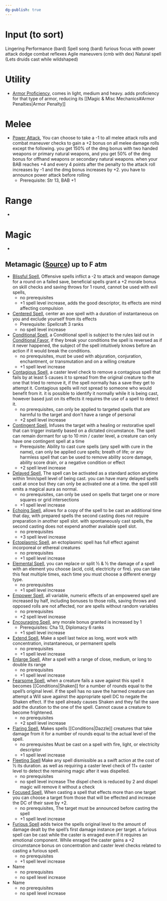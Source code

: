 ```yaml
---
dg-publish: true
---
```

# Input (to sort)
Lingering Performance (bard)
Spell song (bard)
furious focus with power attack
dodge 
combat reflexes
Agile maneuvers (cmb with dex)
Natural spell (Lets druids cast while wildshaped)

# Utility
- [Armor Proficiency](https://www.aonprd.com/FeatDisplay.aspx?ItemName=Armor%20Proficiency,%20Light), comes in light, medium and heavy. adds proficiency for that type of armor, reducing its [[Magic & Misc Mechanics#Armor Penalties|Armor Penalty]] 
# Melee
- [Power Attack](https://www.aonprd.com/FeatDisplay.aspx?ItemName=Power%20Attack), You can choose to take a -1 to all melee attack rolls and combat maneuver checks to gain a +2 bonus on all melee damage rolls except the following. you get 150% of the dmg bonus with two handed weapons or primary natural weapons, and you get 50% of the dmg bonus for offhand weapons or secondary natural weapons. when your BAB reaches +4 and every 4 points after the penalty to the attack roll increases by -1 and the dmg bonus increases by +2. you have to announce power attack before rolling
	- Prerequisite: Str 13, BAB +1
# Range
- 
# Magic
- 
## Metamagic ([Source](https://www.aonprd.com/Feats.aspx?Category=Metamagic)) up to F atm
- [Blissful Spell](https://www.aonprd.com/FeatDisplay.aspx?ItemName=Blissful%20Spell), Offensive spells inflict a -2 to attack and weapon damage for a round on a failed save, beneficial spells grant a +2 morale bonus on skill checks and saving throws for 1 round, cannot be used with evil spells, 
	- no prerequisites
	- +1 spell level increase, adds the good descriptor, its effects are mind affecting compulsion
- [Centered Spell](https://www.aonprd.com/FeatDisplay.aspx?ItemName=Centered%20Spell), center an aoe spell with a duration of instantaneous on you and exclude yourself from its effects
	- Prerequisite: Spellcraft 3 ranks
	- no spell level increase
- [Conditional Spell](https://www.aonprd.com/FeatDisplay.aspx?ItemName=Conditional%20Spell),  a Conditional spell is subject to the rules laid out in [Conditional Favor](https://www.aonprd.com/SpellDisplay.aspx?ItemName=Conditional%20Favor), if they break your conditions the spell is reversed as if it never happened, the subject of the spell intuitively knows before an action if it would break the conditions.
	- no prerequisites, must be used with abjuration, conjuration, enchantment, or transmutation and on a willing creature
	- +1 spell level increase
- [Contagious Spell](https://www.aonprd.com/FeatDisplay.aspx?ItemName=Contagious%20Spell), a caster level check to remove a contagious spell that fails by at least 5 causes it to spread from the original creature to the one that tried to remove it, if the spell normally has a save they get to attempt it. Contagious spells will not spread to someone who would benefit from it. it is possible to identify it normally while it is being cast, however based just on its effects it requires the use of a spell to detect it.
	- no prerequisites, can only be applied to targeted spells that are harmful to the target and don't have a range of personal
	- +2 spell level increase
- [Contingent Spell](https://www.aonprd.com/FeatDisplay.aspx?ItemName=Contingent%20Spell), Infuses the target with a healing or restorative spell that can trigger instantly based on a dictated circumstance. The spell can remain dormant for up to 10 min / caster level, a creature can only have one contingent spell at a time
	- Prerequisite: Ability to cast cure spells (any spell with cure in the name), can only be applied cure spells; breath of life; or any harmless spell that can be used to remove ability score damage, ability score drain, or a negative condition or effect 
	- +2 spell level increase 
- [Delayed Spell](https://www.aonprd.com/FeatDisplay.aspx?ItemName=Delayed%20Spell), The spell can be activated as a standard action anytime within 1min/spell level of being cast. you can have many delayed spells cast at once but they can only be activated one at a time. the spell still emits a magical aura as normal.
	- no prerequisites, can only be used on spells that target one or more squares or grid intersections
	- +1 spell level increase
- [Echoing Spell](https://www.aonprd.com/FeatDisplay.aspx?ItemName=Echoing%20Spell), allows for a copy of the spell to be cast an additional time that day, with prepared spells the second casting does not require preparation in another spell slot. with spontaneously cast spells, the second casting does not expend another available spell slot.
	- no prerequisites
	- +3 spell level increase
- [Ectoplasmic Spell](https://www.aonprd.com/FeatDisplay.aspx?ItemName=Ectoplasmic%20Spell), an ectoplasmic spell has full effect against incorporeal or ethereal creatures
	- no prerequisites
	- +1 spell level increase
- [Elemental Spell](https://www.aonprd.com/FeatDisplay.aspx?ItemName=Elemental%20Spell), you can replace or split ½ & ½ the damage of a spell with an element you choose (acid, cold, electricity or fire). you can take this feat multiple times, each time you must choose a different energy type.
	- no prerequisites
	- +1 spell level increase
- [Empower Spell](https://www.aonprd.com/FeatDisplay.aspx?ItemName=Empower%20Spell), all variable, numeric effects of an empowered spell are increased by half, including bonuses to those rolls, saving throws and opposed rolls are not affected, nor are spells without random variables
	- no prerequisites
	- +2 spell level increase
- [Encouraging Spell](https://www.aonprd.com/FeatDisplay.aspx?ItemName=Encouraging%20Spell), any morale bonus granted is increased by 1
	- Prerequisites: Cha 13, Diplomacy 6 ranks
	- +1 spell level increase
- [Extend Spell](https://www.aonprd.com/FeatDisplay.aspx?ItemName=Extend%20Spell), Make a spell last twice as long, wont work with concentration, instantaneous, or permanent spells
	- no prerequisites
	- +1 spell level increase
-  [Enlarge Spell](https://www.aonprd.com/FeatDisplay.aspx?ItemName=Enlarge%20Spell), Alter a spell with a range of close, medium, or long to double its range
	- no prerequisites
	- +1 spell level increase
- [Fearsome Spell](https://www.aonprd.com/FeatDisplay.aspx?ItemName=Fearsome%20Spell), when a creature fails a save against this spell it becomes [[Conditions|Shaken]] for a number of rounds equal to the spell’s original level. if the spell has no save the harmed creature can attempt a Will save against the appropriate spell DC to negate the Shaken effect. If the spell already causes Shaken and they fail the save add the duration to the one of the spell. Cannot cause a creature to become frightened.
	- no prerequisites
	- +2 spell level increase
- [Flaring Spell](https://www.aonprd.com/FeatDisplay.aspx?ItemName=Flaring%20Spell), Makes spells [[Conditions|Dazzle]] creatures that take damage from it for a number of rounds equal to the actual level of the spell.
	- no prerequisites Must be cast on a spell with fire, light, or electricity descriptor
	- +1 spell level increase
- [Fleeting Spell](https://www.d20pfsrd.com/feats/metamagic-feats/fleeting-spell-metamagic/) Make any spell dismissible as a swift action at the cost of ½ its duration. as well as requiring a caster level check of 11+ caster level to detect the remaining magic after it was dispelled. 
	- no prerequisites
	- no spell level increase The dispel check is reduced by 2 and dispel magic will remove it without a check
- [Focused Spell](https://www.aonprd.com/FeatDisplay.aspx?ItemName=Focused%20Spell), When casting a spell that effects more than one target you can choose a target from those that will be effected and increase the DC of their save by +2. 
	- no prerequisites, The target must be announced before casting the spell
	- +1 spell level increase
- [Furious Spell](https://www.aonprd.com/FeatDisplay.aspx?ItemName=Furious%20Spell) adds twice the spells original level to the amount of damage dealt by the spell’s first damage instance per target. a furious spell can be cast while the caster is enraged even if it requires an emotional component. While enraged the caster gains a +2 circumstance bonus on concentration and caster level checks related to casting a furious spell.
	- no prerequisites
	- +1 spell level increase
- Name
	- no prerequisites
	- no spell level increase
- Name
	- no prerequisites
	- no spell level increase


